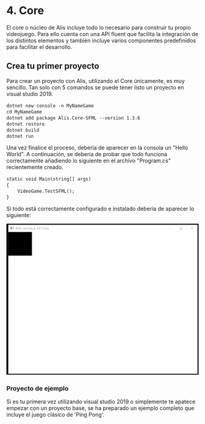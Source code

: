 # 4. Core

El core o núcleo de Alis incluye todo lo necesario para construir tu
propio videojuego. Para ello cuenta con una API fluent que facilita la
integración de los distintos elementos y también incluye varios
componentes predefinidos para facilitar el desarrollo.

## Crea tu primer proyecto

Para crear un proyecto con Alis, utilizando el Core únicamente, es muy
sencillo. Tan solo con 5 comandos se puede tener listo un proyecto en
visual studio 2019.

``` 
dotnet new console -n MyNameGame
cd MyNameGame
dotnet add package Alis.Core-SFML --version 1.3.6
dotnet restore
dotnet build
dotnet run
```

Una vez finalice el proceso, debería de aparecer en la consola un
\"Hello World\". A continuación, se debería de probar que todo funciona
correctamente añadiendo lo siguiente en el archivo \"Program.cs\"
recientemente creado.

``` 
static void Main(string[] args)
{
    VideoGame.TestSFML();
}
```

Si todo está correctamente configurado e instalado debería de aparecer
lo siguiente:

![Resultado de ejecución de la prueba del Core](Fotos_Manual/core_listo.PNG)

### Proyecto de ejemplo

Si es tu primera vez utilizando visual studio 2019 o simplemente te
apatece empezar con un proyecto base, se ha preparado un ejemplo
completo que incluye el juego clásico de 'Ping Pong'.



